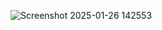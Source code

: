 
![Screenshot 2025-01-26 142553](https://github.com/user-attachments/assets/8f1046a1-9ea1-43ae-b5de-f9312976b08b)

